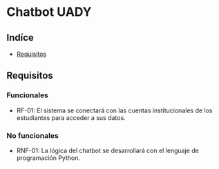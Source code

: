 # Chatbot UADY

## Indíce
* [Requisitos](#requisitos)

## Requisitos
### Funcionales
* RF-01: El sistema se conectará con las cuentas institucionales de los estudiantes para acceder a sus datos.

### No funcionales
* RNF-01: La lógica del chatbot se desarrollará con el lenguaje de programación Python.